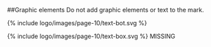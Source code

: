 ##Graphic elements
Do not add graphic elements or text to the mark.

{% include logo/images/page-10/text-bot.svg %}

{% include logo/images/page-10/text-box.svg %}
MISSING
